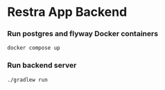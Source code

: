 # Restra App Backend
### Run postgres and flyway Docker containers
`docker compose up`
### Run backend server
`./gradlew run`

